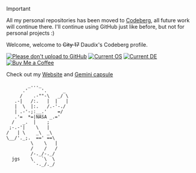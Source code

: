 > [!IMPORTANT]  
> All my personal repositories has been moved to [Codeberg](https://codeberg.org/daudix-UFO), all future work will continue there. I'll continue using GitHub just like before, but not for personal projects :)

Welcome, welcome to ~~City 17~~ Daudix's Codeberg profile.

[![Please don't upload to GitHub](https://nogithub.codeberg.page/badge.svg)](https://nogithub.codeberg.page)
[![Current OS](https://img.shields.io/badge/OS-Fedora%20Silverblue%2040-informational?color=%2350a1d9&style=flat&logo=Fedora&logoColor=white)](https://fedoraproject.org)
[![Current DE](https://img.shields.io/badge/DE-GNOME%2046-informational?color=%234a86cf&style=flat&logo=GNOME&logoColor=white)](https://www.gnome.org)
[![Buy Me a Coffee](https://img.shields.io/badge/Buy%20Me%20a-Coffee-informational?color=%23c061cb&style=flat)](https://daudix.codeberg.page/coffee)

Check out my [Website](https://daudix.one) and [Gemini capsule](https://daudix.flounder.online)

```
        _..._
      .'     '.      _
     /    .-""-\   _/ \
   .-|   /:.   |  |   |
   |  \  |:.   /.-'-./
   | .-'-;:__.'    =/
   .'=  *=|NASA _.='
  /   _.  |    ;
 ;-.-'|    \   |
/   | \    _\  _\
\__/'._;.  ==' ==\
         \    \   |
         /    /   /
         /-._/-._/
  jgs    \   `\  \
          `-._/._/
```
